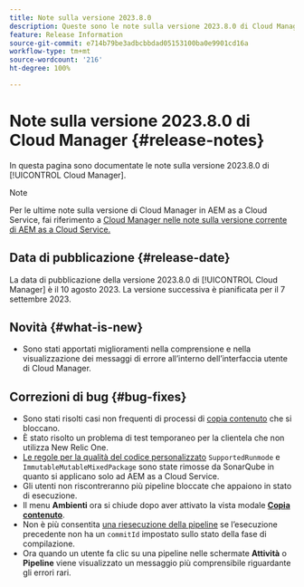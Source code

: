 ```yaml
---
title: Note sulla versione 2023.8.0
description: Queste sono le note sulla versione 2023.8.0 di Cloud Manager.
feature: Release Information
source-git-commit: e714b79be3adbcbbdad05153100ba0e9901cd16a
workflow-type: tm+mt
source-wordcount: '216'
ht-degree: 100%

---
```



# Note sulla versione 2023.8.0 di Cloud Manager {#release-notes}

In questa pagina sono documentate le note sulla versione 2023.8.0 di [!UICONTROL Cloud Manager].

>[!NOTE]
>
>Per le ultime note sulla versione di Cloud Manager in AEM as a Cloud Service, fai riferimento a [Cloud Manager nelle note sulla versione corrente di AEM as a Cloud Service.](https://experienceleague.adobe.com/docs/experience-manager-cloud-service/content/implementing/using-cloud-manager/release-notes-cloud-manager/release-notes-cm-current.html?lang=it)

## Data di pubblicazione {#release-date}

La data di pubblicazione della versione 2023.8.0 di [!UICONTROL Cloud Manager] è il 10 agosto 2023. La versione successiva è pianificata per il 7 settembre 2023.

## Novità {#what-is-new}

* Sono stati apportati miglioramenti nella comprensione e nella visualizzazione dei messaggi di errore all’interno dell’interfaccia utente di Cloud Manager.

## Correzioni di bug {#bug-fixes}

* Sono stati risolti casi non frequenti di processi di [copia contenuto](/help/using/content-copy.md) che si bloccano.
* È stato risolto un problema di test temporaneo per la clientela che non utilizza New Relic One.
* [Le regole per la qualità del codice personalizzato](/help/using/custom-code-quality-rules.md) `SupportedRunmode` e `ImmutableMutableMixedPackage` sono state rimosse da SonarQube in quanto si applicano solo ad AEM as a Cloud Service.
* Gli utenti non riscontreranno più pipeline bloccate che appaiono in stato di esecuzione.
* Il menu **Ambienti** ora si chiude dopo aver attivato la vista modale **[Copia contenuto](/help/using/content-copy.md)**.
* Non è più consentita [una riesecuzione della pipeline](/help/using/code-deployment.md#reexecute-deployment) se l’esecuzione precedente non ha un `commitId` impostato sullo stato della fase di compilazione.
* Ora quando un utente fa clic su una pipeline nelle schermate **Attività** o **Pipeline** viene visualizzato un messaggio più comprensibile riguardante gli errori rari.
